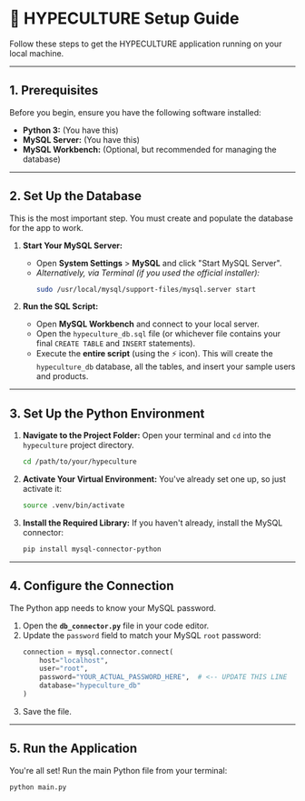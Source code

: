 # 🚀 HYPECULTURE Setup Guide

Follow these steps to get the HYPECULTURE application running on your local machine.

---

## 1. Prerequisites

Before you begin, ensure you have the following software installed:

* **Python 3:** (You have this)
* **MySQL Server:** (You have this)
* **MySQL Workbench:** (Optional, but recommended for managing the database)

---

## 2. Set Up the Database

This is the most important step. You must create and populate the database for the app to work.

1.  **Start Your MySQL Server:**
    * Open **System Settings** > **MySQL** and click "Start MySQL Server".
    * *Alternatively, via Terminal (if you used the official installer):*
        ```bash
        sudo /usr/local/mysql/support-files/mysql.server start
        ```

2.  **Run the SQL Script:**
    * Open **MySQL Workbench** and connect to your local server.
    * Open the `hypeculture_db.sql` file (or whichever file contains your final `CREATE TABLE` and `INSERT` statements).
    * Execute the **entire script** (using the ⚡️ icon). This will create the `hypeculture_db` database, all the tables, and insert your sample users and products.

---

## 3. Set Up the Python Environment

1.  **Navigate to the Project Folder:**
    Open your terminal and `cd` into the `hypeculture` project directory.
    ```bash
    cd /path/to/your/hypeculture
    ```

2.  **Activate Your Virtual Environment:**
    You've already set one up, so just activate it:
    ```bash
    source .venv/bin/activate
    ```

3.  **Install the Required Library:**
    If you haven't already, install the MySQL connector:
    ```bash
    pip install mysql-connector-python
    ```

---

## 4. Configure the Connection

The Python app needs to know your MySQL password.

1.  Open the **`db_connector.py`** file in your code editor.
2.  Update the `password` field to match your MySQL `root` password:
    ```python
    connection = mysql.connector.connect(
        host="localhost",
        user="root",
        password="YOUR_ACTUAL_PASSWORD_HERE",  # <-- UPDATE THIS LINE
        database="hypeculture_db"
    )
    ```
3.  Save the file.

---

## 5. Run the Application

You're all set! Run the main Python file from your terminal:

```bash
python main.py
